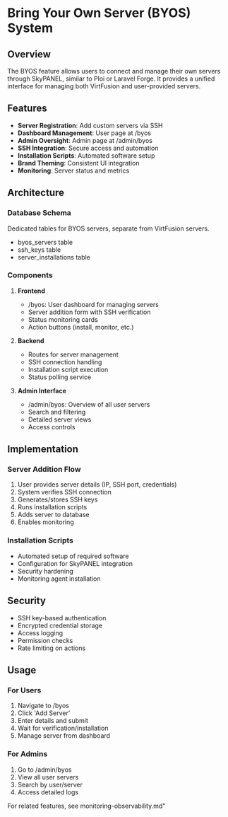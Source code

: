 # Bring Your Own Server (BYOS) System

## Overview

The BYOS feature allows users to connect and manage their own servers through SkyPANEL, similar to Ploi or Laravel Forge. It provides a unified interface for managing both VirtFusion and user-provided servers.

## Features

- **Server Registration**: Add custom servers via SSH
- **Dashboard Management**: User page at /byos
- **Admin Oversight**: Admin page at /admin/byos
- **SSH Integration**: Secure access and automation
- **Installation Scripts**: Automated software setup
- **Brand Theming**: Consistent UI integration
- **Monitoring**: Server status and metrics

## Architecture

### Database Schema
Dedicated tables for BYOS servers, separate from VirtFusion servers.

- byos_servers table
- ssh_keys table
- server_installations table

### Components

1. **Frontend**
   - /byos: User dashboard for managing servers
   - Server addition form with SSH verification
   - Status monitoring cards
   - Action buttons (install, monitor, etc.)

2. **Backend**
   - Routes for server management
   - SSH connection handling
   - Installation script execution
   - Status polling service

3. **Admin Interface**
   - /admin/byos: Overview of all user servers
   - Search and filtering
   - Detailed server views
   - Access controls

## Implementation

### Server Addition Flow
1. User provides server details (IP, SSH port, credentials)
2. System verifies SSH connection
3. Generates/stores SSH keys
4. Runs installation scripts
5. Adds server to database
6. Enables monitoring

### Installation Scripts
- Automated setup of required software
- Configuration for SkyPANEL integration
- Security hardening
- Monitoring agent installation

## Security

- SSH key-based authentication
- Encrypted credential storage
- Access logging
- Permission checks
- Rate limiting on actions

## Usage

### For Users
1. Navigate to /byos
2. Click 'Add Server'
3. Enter details and submit
4. Wait for verification/installation
5. Manage server from dashboard

### For Admins
1. Go to /admin/byos
2. View all user servers
3. Search by user/server
4. Access detailed logs

For related features, see monitoring-observability.md"